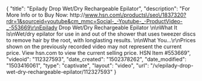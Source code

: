 {
    "title": "Epilady Drop Wet\/Dry Rechargeable Epilator",
    "description": "For More Info or to Buy Now: http:\/\/www.hsn.com\/products\/seo\/1837320?rdr=1&sourceid=youtube&cm_mmc=Social-_-Youtube-_-ProductVideo-_-553669\r\nEpilady Drop Wet\/Dry Rechargeable Epilator  \n\nWhat It Is\nWet\/dry epilator for use in and out of the shower that uses tweezer discs to remove hair by the root, with longlasting results. \n\nWhat You...\r\nPrices shown on the previously recorded video may not represent the current price.  View hsn.com to view the current selling price. HSN Item #553669",
    "videoid": "112327593",
    "date_created": "1502378262",
    "date_modified": "1503416061",
    "type": "captivate",
    "layout": "video",
    "url": "\/v\/epilady-drop-wet-dry-rechargeable-epilator\/112327593"
}